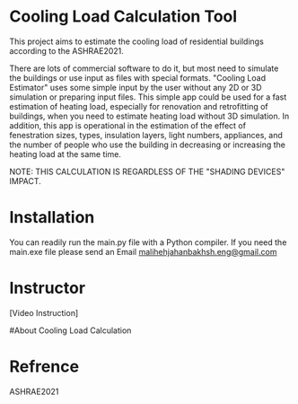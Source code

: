# Cooling Load Calculation Tool

This project aims to estimate the cooling load of residential buildings according to the ASHRAE2021.

There are lots of commercial software to do it, but most need to simulate the buildings or use input as files with special formats.
"Cooling Load Estimator" uses some simple input by the user without any 2D or 3D simulation or preparing input files. This simple app could be used for a fast estimation of heating load, especially for renovation and retrofitting of buildings, when you need to estimate heating load without 3D simulation.
In addition, this app is operational in the estimation of the effect of fenestration sizes, types, insulation layers, light numbers, appliances, and the number of people who use the building  in decreasing or increasing the heating load at the same time.

NOTE: THIS CALCULATION IS REGARDLESS OF THE "SHADING DEVICES" IMPACT.

# Installation
You can readily run the main.py file with a Python compiler. If you need the main.exe file please send an Email malihehjahanbakhsh.eng@gmail.com

# Instructor
[Video Instruction] 

#About Cooling Load Calculation

# Refrence
ASHRAE2021

